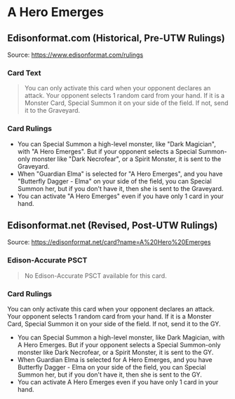 # A Hero Emerges

## Edisonformat.com (Historical, Pre-UTW Rulings)

Source: https://www.edisonformat.com/rulings

### Card Text

> You can only activate this card when your opponent declares an attack. Your opponent selects 1 random card from your hand. If it is a Monster Card, Special Summon it on your side of the field. If not, send it to the Graveyard.

### Card Rulings

*   You can Special Summon a high-level monster, like "Dark Magician", with "A Hero Emerges". But if your opponent selects a Special Summon-only monster like "Dark Necrofear", or a Spirit Monster, it is sent to the Graveyard.
*   When "Guardian Elma" is selected for "A Hero Emerges", and you have "Butterfly Dagger - Elma" on your side of the field, you can Special Summon her, but if you don't have it, then she is sent to the Graveyard.
*   You can activate "A Hero Emerges" even if you have only 1 card in your hand.

## Edisonformat.net (Revised, Post-UTW Rulings)

Source: https://edisonformat.net/card?name=A%20Hero%20Emerges

### Edison-Accurate PSCT

> No Edison-Accurate PSCT available for this card.

### Card Rulings

You can only activate this card when your opponent declares an attack. Your opponent selects 1 random card from your hand. If it is a Monster Card, Special Summon it on your side of the field. If not, send it to the GY.
*   You can Special Summon a high-level monster, like Dark Magician, with A Hero Emerges. But if your opponent selects a Special Summon-only monster like Dark Necrofear, or a Spirit Monster, it is sent to the GY.
*   When Guardian Elma is selected for A Hero Emerges, and you have Butterfly Dagger - Elma on your side of the field, you can Special Summon her, but if you don't have it, then she is sent to the GY.
*   You can activate A Hero Emerges even if you have only 1 card in your hand.
            